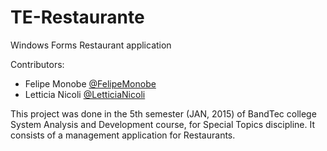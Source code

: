 # TE-Restaurante
Windows Forms Restaurant application

Contributors:
- Felipe Monobe [@FelipeMonobe](https://github.com/FelipeMonobe/)
- Letticia Nicoli [@LetticiaNicoli](https://github.com/LetticiaNicoli/)

This project was done in the 5th semester (JAN, 2015) of BandTec college System Analysis and Development course, for Special Topics discipline.
It consists of a management application for Restaurants.
